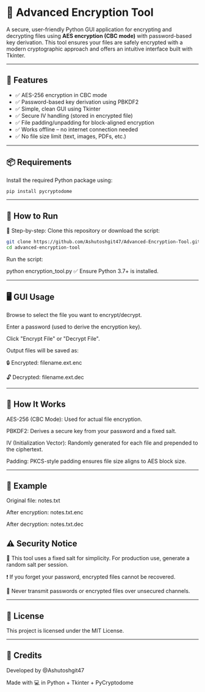 # 🔐 Advanced Encryption Tool 

A secure, user-friendly Python GUI application for encrypting and decrypting files using **AES encryption (CBC mode)** with password-based key derivation. This tool ensures your files are safely encrypted with a modern cryptographic approach and offers an intuitive interface built with Tkinter.

---

## 🧩 Features

- ✅ AES-256 encryption in CBC mode  
- ✅ Password-based key derivation using PBKDF2  
- ✅ Simple, clean GUI using Tkinter  
- ✅ Secure IV handling (stored in encrypted file)  
- ✅ File padding/unpadding for block-aligned encryption  
- ✅ Works offline – no internet connection needed  
- ✅ No file size limit (text, images, PDFs, etc.)

---

## 📦 Requirements

Install the required Python package using:

```bash
pip install pycryptodome
```

---

## 🚀 How to Run

🔧 Step-by-step:
Clone this repository or download the script:

```bash
git clone https://github.com/Ashutoshgit47/Advanced-Encryption-Tool.git
cd advanced-encryption-tool
```
Run the script:

python encryption_tool.py
✅ Ensure Python 3.7+ is installed.

---

## 🖥️ GUI Usage

Browse to select the file you want to encrypt/decrypt.

Enter a password (used to derive the encryption key).

Click "Encrypt File" or "Decrypt File".

Output files will be saved as:

🔒 Encrypted: filename.ext.enc

🔓 Decrypted: filename.ext.dec

---

## 🔐 How It Works

AES-256 (CBC Mode): Used for actual file encryption.

PBKDF2: Derives a secure key from your password and a fixed salt.

IV (Initialization Vector): Randomly generated for each file and prepended to the ciphertext.

Padding: PKCS-style padding ensures file size aligns to AES block size.

---

## 📁 Example

Original file: notes.txt

After encryption: notes.txt.enc

After decryption: notes.txt.dec

## ⚠️ Security Notice

🔐 This tool uses a fixed salt for simplicity.
For production use, generate a random salt per session.

❗ If you forget your password, encrypted files cannot be recovered.

🚫 Never transmit passwords or encrypted files over unsecured channels.

---

## 📜 License

This project is licensed under the MIT License.

---

## 🤝 Credits

Developed by @Ashutoshgit47

Made with 💻 in Python + Tkinter + PyCryptodome
